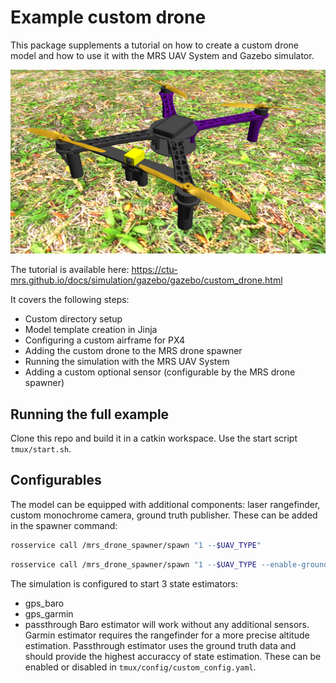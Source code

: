 # Example custom drone
This package supplements a tutorial on how to create a custom drone model and how to use it with the MRS UAV System and Gazebo simulator.

![](.fig/custom_drone.jpg)

The tutorial is available here:
https://ctu-mrs.github.io/docs/simulation/gazebo/gazebo/custom_drone.html

It covers the following steps:

- Custom directory setup
- Model template creation in Jinja
- Configuring a custom airframe for PX4
- Adding the custom drone to the MRS drone spawner
- Running the simulation with the MRS UAV System
- Adding a custom optional sensor (configurable by the MRS drone spawner)

## Running the full example
Clone this repo and build it in a catkin workspace. Use the start script `tmux/start.sh`.

## Configurables
The model can be equipped with additional components: laser rangefinder, custom monochrome camera, ground truth publisher.
These can be added in the spawner command:
```bash
rosservice call /mrs_drone_spawner/spawn "1 --$UAV_TYPE"
```
```bash
rosservice call /mrs_drone_spawner/spawn "1 --$UAV_TYPE --enable-ground-truth --enable-rangefinder --enable-custom-monochrome-camera"
```
The simulation is configured to start 3 state estimators:
- gps_baro
- gps_garmin
- passthrough
Baro estimator will work without any additional sensors. Garmin estimator requires the rangefinder for a more precise altitude estimation. Passthrough estimator uses the ground truth data and should provide the highest accuraccy of state estimation. These can be enabled or disabled in `tmux/config/custom_config.yaml`.
